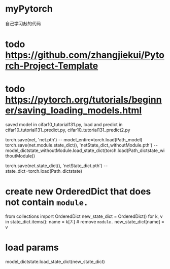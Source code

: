 # myPytorch
自己学习敲的代码

# todo https://github.com/zhangjiekui/Pytorch-Project-Template
# todo https://pytorch.org/tutorials/beginner/saving_loading_models.html  

saved model in cifar10_tutorial131.py, 
load and predict in cifar10_tutorial131_predict.py,  cifar10_tutorial131_predict2.py


torch.save(net, 'net.pth')  -- model_entire=torch.load(Path_model)
torch.save(net.module.state_dict(),  'netState_dict_withoutModule.pth') --         
                                          model_dictstate_withoutModule.load_state_dict(torch.load(Path_dictstate_withoutModule))

torch.save(net.state_dict(), 'netState_dict.pth')  --
state_dict=torch.load(Path_dictstate)
# create new OrderedDict that does not contain `module.`
from collections import OrderedDict
new_state_dict = OrderedDict()
for k, v in state_dict.items():
    name = k[7:] # remove `module.`
    new_state_dict[name] = v
# load params

model_dictstate.load_state_dict(new_state_dict)
